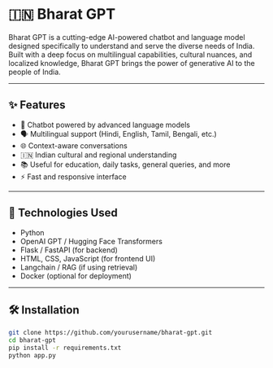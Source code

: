 # 🇮🇳 Bharat GPT

Bharat GPT is a cutting-edge AI-powered chatbot and language model designed specifically to understand and serve the diverse needs of India. Built with a deep focus on multilingual capabilities, cultural nuances, and localized knowledge, Bharat GPT brings the power of generative AI to the people of India.

---

## ✨ Features

- 🤖 Chatbot powered by advanced language models
- 🗣️ Multilingual support (Hindi, English, Tamil, Bengali, etc.)
- 🌐 Context-aware conversations
- 🇮🇳 Indian cultural and regional understanding
- 📚 Useful for education, daily tasks, general queries, and more
- ⚡ Fast and responsive interface

---

## 🚀 Technologies Used

- Python
- OpenAI GPT / Hugging Face Transformers
- Flask / FastAPI (for backend)
- HTML, CSS, JavaScript (for frontend UI)
- Langchain / RAG (if using retrieval)
- Docker (optional for deployment)

---

## 🛠️ Installation

```bash
git clone https://github.com/yourusername/bharat-gpt.git
cd bharat-gpt
pip install -r requirements.txt
python app.py
